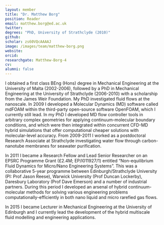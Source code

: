 ```yaml
---
layout: member
title: "Dr. Matthew Borg"
position: Reader
email: matthew.borg@ed.ac.uk
twitter: 
degrees: "PhD, University of Strathclyde (2010)"
github: 
scholar: zs60VQcAAAAJ
image: /images/team/matthew-borg.png
website: 
orcid:
researchgate: Matthew-Borg-4 	
cv: 	
alumni: false
---
```

I obtained a first class BEng (Hons) degree in Mechanical Engineering at the University of Malta (2002-2006), followed by a PhD in Mechanical Engineering at the University of Strathclyde (2006-2010) with a scholarship from the James Weir Foundation. My PhD investigated fluid flows at the nanoscale. In 2009 I developed a Molecular Dynamics (MD) software called mdFOAM within the third-party open-source software OpenFOAM, which I currently still lead. In my PhD I developed MD flow controller tools in arbitrary complex geometries for applying continuum-molecular boundary conditions, and which were then integrated within concurrent CFD-MD hybrid simulations that offer computational cheaper solutions with molecular-level accuracy. From 2009-2011 I worked as a postdoctoral Research Associate at Strathclyde investigating water flow through carbon-nanotube membranes for seawater purification. 

In 2011 I became a Research Fellow and Lead Senior Researcher on an EPSRC Programme Grant (£2.4M; EP/I011927/1) entitled “Non-equilibrium Fluid Dynamics for Micro/Nano Engineering Systems”. This was a collaborative 5-year programme between Edinburgh/Strathclyde University (PI: Prof Jason Reese), Warwick University (Prof Duncan Lockerby), Daresbury Laboratory (Prof Dave Emerson) and a number of industrial partners. During this period I developed an arsenal of hybrid continuum-molecular methods for solving various engineering problems computationally-efficiently in both nano liquid and micro rarefied gas flows. 

In 2015 I became Lecturer in Mechanical Engineering at the University of Edinburgh and I currently lead the development of the hybrid multiscale fluid modelling and engineering applications.